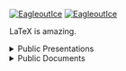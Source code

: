 [![EagleoutIce](https://github-readme-stats.vercel.app/api?username=EagleoutIce&title_color=c9d1d9&icon_color=866b37&hide_border=true&show_icons=true&text_color=9f9f9f&bg_color=0d1117)](https://github.com/EagleoutIce) [![EagleoutIce](https://github-readme-stats.vercel.app/api/top-langs/?username=EagleoutIce&hide=css,gherkin&langs_count=11&title_color=c9d1d9&icon_color=79ff97&hide_border=true&text_color=9f9f9f&bg_color=0d1117&layout=compact)](https://github.com/EagleoutIce)

LaTeX is amazing.

<details>
  <summary>Public Presentations</summary>

* slides on my seminar presentation [trusting trust](https://github.com/EagleoutIce/slides-rtds-trusting-trust) (en):\
[<img src="https://github.com/EagleoutIce/slides-rtds-trusting-trust/blob/gh-pages/preview-1.png?raw=true" width="400"/>](https://media.githubusercontent.com/media/EagleoutIce/slides-rtds-trusting-trust/gh-pages/noanim-noannot-atvs-presentation.pdf)
* slides on my [latex introduction](https://github.com/EagleoutIce/slides-latex-basics) (de):\
[<img src="https://github.com/EagleoutIce/slides-latex-basics/blob/gh-pages/preview-01.png?raw=true" width="400"/>](https://media.githubusercontent.com/media/EagleoutIce/slides-latex-basics/gh-pages/latex_folien.pdf) [<img src="https://github.com/EagleoutIce/slides-latex-basics/blob/gh-pages/preview_2-01.png?raw=true" width="400"/>](https://media.githubusercontent.com/media/EagleoutIce/slides-latex-basics/gh-pages/latex_2_folien.pdf)
* slides on my [eidi rep](https://github.com/EagleoutIce/eidi-pseudo-rep20) (de):\
[<img src="https://github.com/EagleoutIce/eidi-pseudo-rep20/blob/gh-pages/preview-001.png?raw=true" width="400"/>](https://media.githubusercontent.com/media/EagleoutIce/eidi-pseudo-rep20/gh-pages/slides-eidi-rep.pdf)
* small episodes on [recursion](https://github.com/EagleoutIce/Episode-Recursion) and [heaps](https://github.com/EagleoutIce/Episode-Heaps) (de):\
[<img src="https://github.com/EagleoutIce/Episode-Recursion/blob/gh-pages/preview-01.png?raw=true" width="400"/>](https://media.githubusercontent.com/media/EagleoutIce/Episode-Recursion/gh-pages/noanim_rekursion.pdf) [<img src="https://github.com/EagleoutIce/Episode-Heaps/blob/gh-pages/preview-01.png?raw=true" width="400"/>](https://media.githubusercontent.com/media/EagleoutIce/Episode-Heaps/gh-pages/noanim_heap.pdf)
</details>
<details>
  <summary>Public Documents</summary>

* <details>
  <summary>General</summary>

  [skywrath rulebook](https://github.com/EagleoutIce/pnp-skywrath-rules) (wip, de) | [TikZ image collection](https://github.com/EagleoutIce/image-collection) (en) |
  :--------: | :--------: |
  [<img src="https://github.com/EagleoutIce/pnp-skywrath-rules/blob/gh-pages/preview-01.png?raw=true" width="227"/>](https://media.githubusercontent.com/media/EagleoutIce/pnp-skywrath-rules/gh-pages/skywrath-regelwerk.pdf) | [<img src="https://github.com/EagleoutIce/image-collection/blob/gh-pages/preview-01.png?raw=true" width="227"/>](https://media.githubusercontent.com/media/EagleoutIce/image-collection/gh-pages/the-collection.pdf) |</details>
* <details>
  <summary>University</summary>

  [asq elaboration](https://github.com/EagleoutIce/asq-limitations-of-science) (en)  | [latex introduction](https://github.com/EagleoutIce/script-latex-basics) (de) | [eidi christmas sheet 2019](https://github.com/EagleoutIce/eidi-weihnachttsblatt-19_20) (de)
  :--------: | :--------: |  :--------: |
  [<img src="https://github.com/EagleoutIce/asq-limitations-of-science/blob/gh-pages/preview-1.png?raw=true" width="227"/>](https://media.githubusercontent.com/media/EagleoutIce/asq-limitations-of-science/gh-pages/asq-20th-ausarbeitung.pdf) | [<img src="https://github.com/EagleoutIce/script-latex-basics/blob/gh-pages/preview-01.png?raw=true" width="227"/>](https://media.githubusercontent.com/media/EagleoutIce/script-latex-basics/gh-pages/latexbasics.pdf) | [<img src="https://github.com/EagleoutIce/eidi-weihnachttsblatt-19_20/blob/gh-pages/preview-01.png?raw=true" width="227"/>](https://media.githubusercontent.com/media/EagleoutIce/eidi-weihnachttsblatt-19_20/gh-pages/weihnachtsblatt-lsg.pdf) | </details>
</details>
